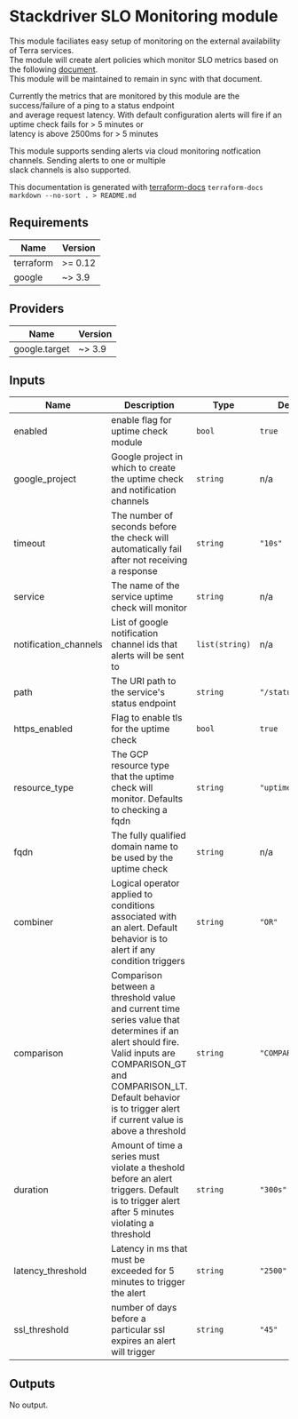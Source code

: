 # Stackdriver SLO Monitoring module

This module faciliates easy setup of monitoring on the external availability of Terra services.  
The module will create alert policies which monitor SLO metrics based on the following [document](https://docs.google.com/document/d/15YhNvO4pPC-R3mA1rgZIdlXJzmOHm3kIv1rLo4xWZ_g/edit).  
This module will be maintained to remain in sync with that document.

Currently the metrics that are monitored by this module are the success/failure of a ping to a status endpoint  
and average request latency. With default configuration alerts will fire if an uptime check fails for  > 5 minutes or  
latency is above 2500ms for > 5 minutes

This module supports sending alerts via cloud monitoring notfication channels. Sending alerts to one or multiple  
slack channels is also supported.

This documentation is generated with [terraform-docs](https://github.com/terraform-docs/terraform-docs) `terraform-docs markdown --no-sort . > README.md`

## Requirements

| Name | Version |
|------|---------|
| terraform | >= 0.12 |
| google | ~> 3.9 |

## Providers

| Name | Version |
|------|---------|
| google.target | ~> 3.9 |

## Inputs

| Name | Description | Type | Default | Required |
|------|-------------|------|---------|:--------:|
| enabled | enable flag for uptime check module | `bool` | `true` | no |
| google\_project | Google project in which to create the uptime check and notification channels | `string` | n/a | yes |
| timeout | The number of seconds before the check will automatically fail after not receiving a response | `string` | `"10s"` | no |
| service | The name of the service uptime check will monitor | `string` | n/a | yes |
| notification\_channels | List of google notification channel ids that alerts will be sent to | `list(string)` | n/a | yes |
| path | The URI path to the service's status endpoint | `string` | `"/status"` | no |
| https\_enabled | Flag to enable tls for the uptime check | `bool` | `true` | no |
| resource\_type | The GCP resource type that the uptime check will monitor. Defaults to checking a fqdn | `string` | `"uptime_url"` | no |
| fqdn | The fully qualified domain name to be used by the uptime check | `string` | n/a | yes |
| combiner | Logical operator applied to conditions associated with an alert. Default behavior is to alert if any condition triggers | `string` | `"OR"` | no |
| comparison | Comparison between a threshold value and current time series value that determines if an alert should fire. Valid inputs are COMPARISON\_GT and COMPARISON\_LT. Default behavior is to trigger alert if current value is above a threshold | `string` | `"COMPARISON_GT"` | no |
| duration | Amount of time a series must violate a theshold before an alert triggers. Default is to trigger alert after 5 minutes violating a threshold | `string` | `"300s"` | no |
| latency\_threshold | Latency in ms that must be exceeded for 5 minutes to trigger the alert | `string` | `"2500"` | no |
| ssl\_threshold | number of days before a particular ssl expires an alert will trigger | `string` | `"45"` | no |

## Outputs

No output.

